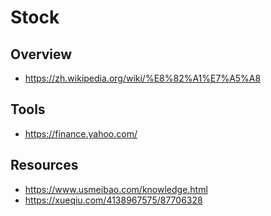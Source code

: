 # Stock


## Overview

- https://zh.wikipedia.org/wiki/%E8%82%A1%E7%A5%A8


## Tools

- https://finance.yahoo.com/


## Resources

- https://www.usmeibao.com/knowledge.html
- https://xueqiu.com/4138967575/87706328
